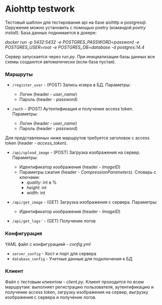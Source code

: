 # Aiohttp testwork


Тестовый шаблон для тестирования api на базе aiohttp и postgresql. Окружение можно установить с помощью poetry 
(командой _poetry install_). База данных поднимается в докере:

_docker run -p 5432:5432 -e POSTGRES_PASSWORD=password -e POSTGRES_USER=root -e POSTGRES_DB=database -d postgres:14.4_

Сервер запускается через _run.py_. При инициализации базы данных все схемы создаются автоматически (если база пустая). 


### Маршруты

- `/register_user` - (POST) Запись юзера в БД. Параметры:
  * Логин (header - _user_name_)
  * Пароль (header - _password_)

- `/auth` - (POST) Аутентификация и получение access token. Параметры:
  * Логин (header - _user_name_)
  * Пароль (header - _password_)

Для представленных ниже маршрутов требуется заголовок с access token (header - _access_token_).

- `/api/upload_image` - (POST) Загрузка изображения на сервер. Параметры:
  * Идентификатор изображения (header - _ImageID_)
  * Параметры сжатия (header - _CompressionParameters_). Словарь с ключами:
    * _quality_: int в %
    * _height_: int
    * _width_: int

- `/api/get_image` - (GET) Загрузка изображения с сервера. Параметры:
  * Идентификатор изображения (header - _ImageID_)

- `/api/get_logs'` - (GET) Получение логов


### Конфигурация

YAML файл с конфигурацией - _config.yml_
 - `server_config` - Хост и порт для сервера
 - `database_config` - Учетные данные для подключения к БД


### Клиент

Файл с тестовым клиентом - _client.py_. Клиент проходится по всем маршрутам: выполняет регистрацию пользователя,
аутентификацию и получение access token, загрузку изображения на сервер, выгрузку изображения с сервера и получение логов.

